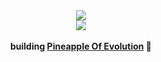 

<div align="center">
    <img src="https://github-readme-stats.vercel.app/api?username=orlovmyk&show_icons=true&theme=chartreuse-dark&hide_border=true" />
</div>

<div align="center">
    <img src="https://profile-counter.glitch.me/orlovmyk/count.svg">
</div>

<br>
<div align="center">
    <b>building </b>
    <b><a href="https://pnapple.com">Pineapple Of Evolution</a> 🍍</b>
</div>


<!--
**orlovmyk/orlovmyk** is a ✨ _special_ ✨ repository because its `README.md` (this file) appears on your GitHub profile.

Here are some ideas to get you started:

- 🔭 I’m currently working on ...
- 🌱 I’m currently learning ...
- 👯 I’m looking to collaborate on ...
- 🤔 I’m looking for help with ...
- 💬 Ask me about ...
- 📫 How to reach me: ...
- 😄 Pronouns: ...
- ⚡ Fun fact: ...
-->

